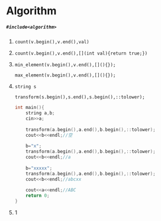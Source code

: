 # Algorithm

##### `#include<algorithm>`

1. `count(v.begin(),v.end(),val)`

2. `count(v.begin(),v.end(),[](int val){return true;})`

3. `min_element(v.begin(),v.end(),[](){});`

   `max_element(v.begin(),v.end(),[](){});`

4. `string s`

   `transform(s.begin(),s.end(),s.begin(),::tolower);`

   ```c++
   int main(){
       string a,b;
       cin>>a;
       
       transform(a.begin(),a.end(),b.begin(),::tolower);
       cout<<b<<endl;//空
       
       b="x";
       transform(a.begin(),a.end(),b.begin(),::tolower);
       cout<<b<<endl;//a
       
       b="xxxxx";
       transform(a.begin(),a.end(),b.begin(),::tolower);
       cout<<b<<endl;//abcxx
       
       cout<<a<<endl;//ABC
       return 0;
   }
   ```

5. 1

